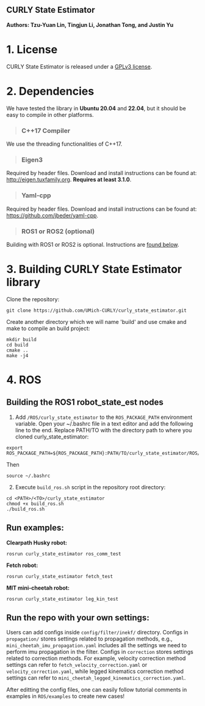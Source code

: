 ## CURLY State Estimator

**Authors: Tzu-Yuan Lin, Tingjun Li, Jonathan Tong, and Justin Yu** 

# 1. License
CURLY State Estimator is released under a [GPLv3 license](https://github.com/UMich-CURLY/curly_state_estimator/blob/main/LICENSE). 


# 2. Dependencies
We have tested the library in **Ubuntu 20.04** and **22.04**, but it should be easy to compile in other platforms.

> ### C++17 Compiler
We use the threading functionalities of C++17.


> ### Eigen3
Required by header files. Download and install instructions can be found at: http://eigen.tuxfamily.org. **Requires at least 3.1.0**.

> ### Yaml-cpp
Required by header files. Download and install instructions can be found at: https://github.com/jbeder/yaml-cpp.

> ### ROS1 or ROS2 (optional)
Building with ROS1 or ROS2 is optional. Instructions are [found below](https://github.com/UMich-CURLY/curly_state_estimator/tree/main#4-ros).

# 3. Building CURLY State Estimator library

Clone the repository:
```
git clone https://github.com/UMich-CURLY/curly_state_estimator.git
```
Create another directory which we will name 'build' and use cmake and make to compile an build project:

```
mkdir build
cd build
cmake ..
make -j4
```

# 4. ROS
## Building the ROS1 robot_state_est nodes
1. Add `/ROS/curly_state_estimator` to the `ROS_PACKAGE_PATH` environment variable. Open your ~/.bashrc file in a text editor and add the following line to the end. Replace PATH/TO with the directory path to where you cloned curly_state_estimator:

  ```
  export ROS_PACKAGE_PATH=${ROS_PACKAGE_PATH}:PATH/TO/curly_state_estimator/ROS/curly_state_estimator
  ```

  Then
  ```
  source ~/.bashrc
  ```
  
2. Execute `build_ros.sh` script in the repository root directory:

  ```
  cd <PATH>/<TO>/curly_state_estimator
  chmod +x build_ros.sh
  ./build_ros.sh
  ```

## Run examples:
**Clearpath Husky robot:**
```
rosrun curly_state_estimator ros_comm_test
```

**Fetch robot:**
```
rosrun curly_state_estimator fetch_test
```

**MIT mini-cheetah robot:**
```
rosrun curly_state_estimator leg_kin_test
```

## Run the repo with your own settings:
Users can add configs inside `config/filter/inekf/` directory. Configs in `propagation/` stores settings related to propagation methods, e.g., `mini_cheetah_imu_propagation.yaml` includes all the settings we need to perform imu propagation in the filter. Configs
in `correction` stores settings related to correction methods. For example, velocity correction method settings can refer to `fetch_velocity_correction.yaml` or `velocity_correction.yaml`, while legged kinematics correction method settings can refer to 
`mini_cheetah_legged_kinematics_correction.yaml`. 

After editting the config files, one can easily follow tutorial comments in examples in `ROS/examples` to create new cases!
